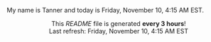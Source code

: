 My name is Tanner and today is Friday, November 10, 4:15 AM EST.

<p align="center">This <i>README</i> file is generated <b>every 3 hours</b>!</br>Last refresh: Friday, November 10, 4:15 AM EST<br /></p>
